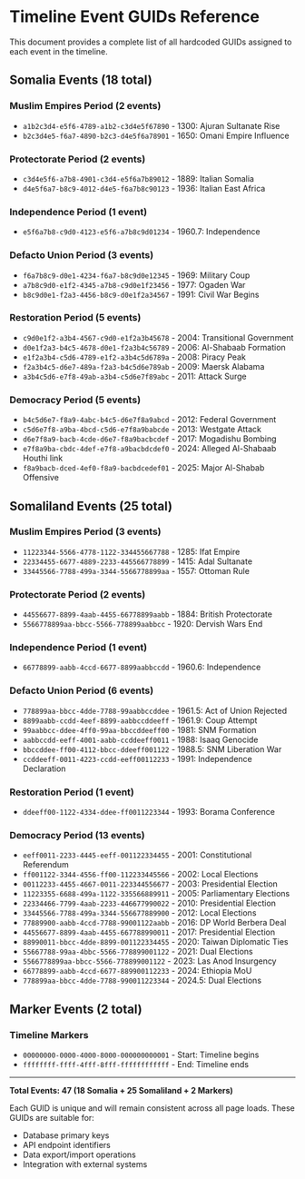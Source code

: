 # Timeline Event GUIDs Reference

This document provides a complete list of all hardcoded GUIDs assigned to each event in the timeline.

## Somalia Events (18 total)

### Muslim Empires Period (2 events)
- `a1b2c3d4-e5f6-4789-a1b2-c3d4e5f67890` - 1300: Ajuran Sultanate Rise
- `b2c3d4e5-f6a7-4890-b2c3-d4e5f6a78901` - 1650: Omani Empire Influence

### Protectorate Period (2 events)
- `c3d4e5f6-a7b8-4901-c3d4-e5f6a7b89012` - 1889: Italian Somalia
- `d4e5f6a7-b8c9-4012-d4e5-f6a7b8c90123` - 1936: Italian East Africa

### Independence Period (1 event)
- `e5f6a7b8-c9d0-4123-e5f6-a7b8c9d01234` - 1960.7: Independence

### Defacto Union Period (3 events)
- `f6a7b8c9-d0e1-4234-f6a7-b8c9d0e12345` - 1969: Military Coup
- `a7b8c9d0-e1f2-4345-a7b8-c9d0e1f23456` - 1977: Ogaden War
- `b8c9d0e1-f2a3-4456-b8c9-d0e1f2a34567` - 1991: Civil War Begins

### Restoration Period (5 events)
- `c9d0e1f2-a3b4-4567-c9d0-e1f2a3b45678` - 2004: Transitional Government
- `d0e1f2a3-b4c5-4678-d0e1-f2a3b4c56789` - 2006: Al-Shabaab Formation
- `e1f2a3b4-c5d6-4789-e1f2-a3b4c5d6789a` - 2008: Piracy Peak
- `f2a3b4c5-d6e7-489a-f2a3-b4c5d6e789ab` - 2009: Maersk Alabama
- `a3b4c5d6-e7f8-49ab-a3b4-c5d6e7f89abc` - 2011: Attack Surge

### Democracy Period (5 events)
- `b4c5d6e7-f8a9-4abc-b4c5-d6e7f8a9abcd` - 2012: Federal Government
- `c5d6e7f8-a9ba-4bcd-c5d6-e7f8a9babcde` - 2013: Westgate Attack
- `d6e7f8a9-bacb-4cde-d6e7-f8a9bacbcdef` - 2017: Mogadishu Bombing
- `e7f8a9ba-cbdc-4def-e7f8-a9bacbdcdef0` - 2024: Alleged Al-Shabaab Houthi link
- `f8a9bacb-dced-4ef0-f8a9-bacbdcedef01` - 2025: Major Al-Shabab Offensive

## Somaliland Events (25 total)

### Muslim Empires Period (3 events)
- `11223344-5566-4778-1122-334455667788` - 1285: Ifat Empire
- `22334455-6677-4889-2233-445566778899` - 1415: Adal Sultanate
- `33445566-7788-499a-3344-5566778899aa` - 1557: Ottoman Rule

### Protectorate Period (2 events)
- `44556677-8899-4aab-4455-66778899aabb` - 1884: British Protectorate
- `5566778899aa-bbcc-5566-778899aabbcc` - 1920: Dervish Wars End

### Independence Period (1 event)
- `66778899-aabb-4ccd-6677-8899aabbccdd` - 1960.6: Independence

### Defacto Union Period (6 events)
- `778899aa-bbcc-4dde-7788-99aabbccddee` - 1961.5: Act of Union Rejected
- `8899aabb-ccdd-4eef-8899-aabbccddeeff` - 1961.9: Coup Attempt
- `99aabbcc-ddee-4ff0-99aa-bbccddeeff00` - 1981: SNM Formation
- `aabbccdd-eeff-4001-aabb-ccddeeff0011` - 1988: Isaaq Genocide
- `bbccddee-ff00-4112-bbcc-ddeeff001122` - 1988.5: SNM Liberation War
- `ccddeeff-0011-4223-ccdd-eeff00112233` - 1991: Independence Declaration

### Restoration Period (1 event)
- `ddeeff00-1122-4334-ddee-ff0011223344` - 1993: Borama Conference

### Democracy Period (13 events)
- `eeff0011-2233-4445-eeff-001122334455` - 2001: Constitutional Referendum
- `ff001122-3344-4556-ff00-112233445566` - 2002: Local Elections
- `00112233-4455-4667-0011-223344556677` - 2003: Presidential Election
- `11223355-6688-499a-1122-335566889911` - 2005: Parliamentary Elections
- `22334466-7799-4aab-2233-446677990022` - 2010: Presidential Election
- `33445566-7788-499a-3344-556677889900` - 2012: Local Elections
- `77889900-aabb-4ccd-7788-99001122aabb` - 2016: DP World Berbera Deal
- `44556677-8899-4aab-4455-667788990011` - 2017: Presidential Election
- `88990011-bbcc-4dde-8899-001122334455` - 2020: Taiwan Diplomatic Ties
- `55667788-99aa-4bbc-5566-778899001122` - 2021: Dual Elections
- `5566778899aa-bbcc-5566-778899001122` - 2023: Las Anod Insurgency
- `66778899-aabb-4ccd-6677-889900112233` - 2024: Ethiopia MoU
- `778899aa-bbcc-4dde-7788-990011223344` - 2024.5: Dual Elections

## Marker Events (2 total)

### Timeline Markers
- `00000000-0000-4000-8000-000000000001` - Start: Timeline begins
- `ffffffff-ffff-4fff-8fff-ffffffffffff` - End: Timeline ends

---

**Total Events: 47 (18 Somalia + 25 Somaliland + 2 Markers)**

Each GUID is unique and will remain consistent across all page loads. These GUIDs are suitable for:
- Database primary keys
- API endpoint identifiers
- Data export/import operations
- Integration with external systems
